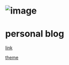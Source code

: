 # ![image](https://nate.unpass.net/images/share.png)
# personal blog
[link](https://nate.unpass.net)

[theme](https://github.com/janraasch/hugo-bearblog)
